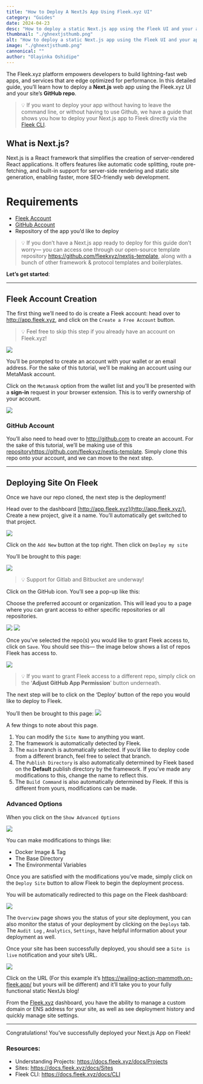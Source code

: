 ```yaml
---
title: "How to Deploy A NextJs App Using Fleek.xyz UI"
category: "Guides"
date: 2024-04-23
desc: "How to deploy a static Next.js app using the Fleek UI and your app's GitHub Repo."
thumbnail: "./ghnextjsthumb.png"
alt: "How to deploy a static Next.js app using the Fleek UI and your app's GitHub Repo"
image: "./ghnextjsthumb.png"
cannonical: ""
author: "Olayinka Oshidipe"
---
```


The Fleek.xyz platform empowers developers to build lightning-fast web apps, and services that are edge optimized for performance. In this detailed guide, you’ll learn how to deploy a **Next.js** web app using the Fleek.xyz UI and your site’s **GitHub repo**. 

>💡 If you want to deploy your app without having to leave the command line, or without having to use Github, we have a guide that shows you how to deploy your Next.js app to Fleek directly via the [Fleek CLI](https://blog.fleek.xyz/post/fleek-nextjs-guide/).

## What is Next.js?

Next.js is a React framework that simplifies the creation of server-rendered React applications. It offers features like automatic code splitting, route pre-fetching, and built-in support for server-side rendering and static site generation, enabling faster, more SEO-friendly web development.

# Requirements

- [Fleek Account](http://app.fleek.xyz)
- [GitHub Account](http://github.com)
- Repository of the app you’d like to deploy


> 💡 If you don’t have a Next.js app ready to deploy for this guide don’t worry— you can access one through our open-source template repository https://github.com/fleekxyz/nextjs-template, along with a bunch of other framework & protocol templates and boilerplates.

**Let’s get started**:

---

## Fleek Account Creation

The first thing we’ll need to do is create a Fleek account: head over to http://app.fleek.xyz, and click on the `Create a Free Account` button.  

> 💡 Feel free to skip this step if you already have an account on Fleek.xyz!

![](./ghnextjs1.png)

You’ll be prompted to create an account with your wallet or an email address. For the sake of this tutorial, we’ll be making an account using our MetaMask account. 

Click on the `Metamask` option from the wallet list and you’ll be presented with a **sign-in** request in your browser extension. This is to verify ownership of your account.

![](./ghnextjs2.png)

### GitHub Account

You’ll also need to head over to http://github.com to create an account. For the sake of this tutorial, we’ll be making use of this [repository](https://github.com/fleekxyz/nextjs-template)https://github.com/fleekxyz/nextjs-template. Simply clone this repo onto your account, and we can move to the next step.

----

## Deploying Site On Fleek

Once we have our repo cloned, the next step is the deployment!

Head over to the dashboard [http://app.fleek.xyz](http://app.fleek.xyz/), Create a new project, give it a name. You’ll automatically get switched to that project. 

![](./ghnextjs3.png)

Click on the `Add New` button at the top right. Then click on `Deploy my site`

You’ll be brought to this page:

![](./ghnextjs4.png)

> 💡 Support for Gitlab and Bitbucket are underway!

Click on the GitHub icon. You’ll see a pop-up like this:

Choose the preferred account or organization. This will lead you to a page where you can grant access to either specific repositories or all repositories.

![](./ghnextjs5.png)
![](./ghnextjs6.png)

Once you’ve selected the repo(s) you would like to grant Fleek access to, click on `Save`. You should see this— the image below shows a list of repos Fleek has access to.

![](./ghnextjs7.png)

> 💡 If you want to grant Fleek access to a different repo, simply click on the ‘**Adjust GitHub App Permission**’ button underneath.

The next step will be to click on the ‘Deploy’ button of the repo you would like to deploy to Fleek.

You’ll then be brought to this page:
![](./ghnextjs8.png)

A few things to note about this page.

1. You can modify the `Site Name` to anything you want. 
2. The framework is automatically detected by Fleek. 
3. The `main` branch is automatically selected. If you’d like to deploy code from a different branch, feel free to select that branch.
4. The `Publish Directory` is also automatically determined by Fleek based on the **Default** publish directory by the framework. If you’ve made any modifications to this, change the name to reflect this. 
5. The `Build Command` is also automatically determined by Fleek. If this is different from yours, modifications can be made. 

### Advanced Options

When you click on the `Show Advanced Options`  

![](./ghnextjs9.png)

You can make modifications to things like:

- Docker Image & Tag
- The Base Directory
- The Environmental Variables

Once you are satisfied with the modifications you’ve made, simply click on the `Deploy Site` button to allow Fleek to begin the deployment process. 

You will be automatically redirected to this page on the Fleek dashboard:

![](./ghnextjs10.png)

The `Overview` page shows you the status of your site deployment, you can also monitor the status of your deployment by clicking on the `Deploys` tab. The `Audit Log` , `Analytics`, `Settings`, have helpful information about your deployment as well. 

Once your site has been successfully deployed, you should see a `Site is live` notification and your site’s URL. 

![](./ghnextjs11.png)

Click on the URL (For this example it’s https://wailing-action-mammoth.on-fleek.app/ but yours will be different) and it’ll take you to your fully functional static NextJs blog!

From the [Fleek.xyz](http://fleek.xyz/) dashboard, you have the ability to manage a custom domain or ENS address for your site, as well as see deployment history and quickly manage site settings.

---

Congratulations! You’ve successfully deployed your Next.js App on Fleek!

### Resources:

- Understanding Projects: https://docs.fleek.xyz/docs/Projects
- Sites: https://docs.fleek.xyz/docs/Sites
- Fleek CLI: https://docs.fleek.xyz/docs/CLI

